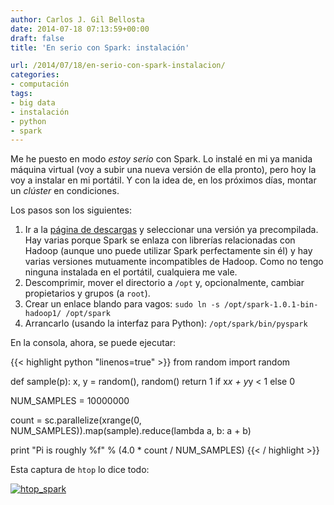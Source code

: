 ```yaml
---
author: Carlos J. Gil Bellosta
date: 2014-07-18 07:13:59+00:00
draft: false
title: 'En serio con Spark: instalación'

url: /2014/07/18/en-serio-con-spark-instalacion/
categories:
- computación
tags:
- big data
- instalación
- python
- spark
---
```


Me he puesto en modo _estoy serio_ con Spark. Lo instalé en mi ya manida máquina virtual (voy a subir una nueva versión de ella pronto), pero hoy la voy a instalar en mi portátil. Y con la idea de, en los próximos días, montar un _clúster_ en condiciones.

Los pasos son los siguientes:

1. Ir a la [página de descargas](http://spark.apache.org/downloads.html) y seleccionar una versión ya precompilada. Hay varias porque Spark se enlaza con librerías relacionadas con Hadoop (aunque uno puede utilizar Spark perfectamente sin él) y hay varias versiones mutuamente incompatibles de Hadoop. Como no tengo ninguna instalada en el portátil, cualquiera me vale.
2. Descomprimir, mover el directorio a `/opt` y, opcionalmente, cambiar propietarios y grupos (a `root`).
3. Crear un enlace blando para vagos: `sudo ln -s /opt/spark-1.0.1-bin-hadoop1/ /opt/spark`
4. Arrancarlo (usando la interfaz para Python): `/opt/spark/bin/pyspark`

En la consola, ahora, se puede ejecutar:

{{< highlight python "linenos=true" >}}
from random import random

def sample(p):
    x, y = random(), random()
    return 1 if x*x + y*y < 1 else 0

NUM_SAMPLES = 10000000

count = sc.parallelize(xrange(0, NUM_SAMPLES)).map(sample).reduce(lambda a, b: a + b)

print "Pi is roughly %f" % (4.0 * count / NUM_SAMPLES)
{{< / highlight >}}

Esta captura de `htop` lo dice todo:

[![htop_spark](/wp-uploads/2014/07/htop_spark.png)
](/wp-uploads/2014/07/htop_spark.png)
